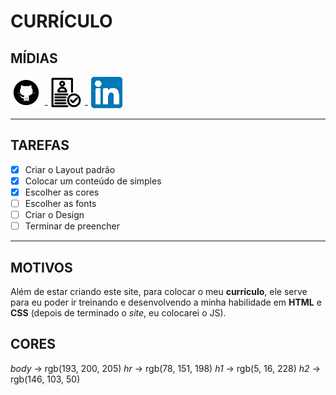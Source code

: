 # CURRÍCULO

## MÍDIAS

[![GitHub](./image/github50x50.png)](https://github.com/carvalhoh/) - [![Currículo](./image/curriculo50x50.png)](https://carvalhoh.github.io/site/) - [![LinkedIn](./image/linkedin50x50.png)](https://www.linkedin.com/in/carvalhohebert/)

***
## TAREFAS

- [x] Criar o Layout padrão
- [x] Colocar um conteúdo de simples
- [x] Escolher as cores
- [ ] Escolher as fonts
- [ ] Criar o Design
- [ ] Terminar de preencher
---


## MOTIVOS

Além de estar criando este site, para colocar o meu __currículo__, ele serve para eu poder ir treinando e desenvolvendo a minha habilidade em **HTML** e __CSS__ (depois de terminado o _site_, eu colocarei o JS).

## CORES

*body* -> rgb(193, 200, 205)
*hr* -> rgb(78, 151, 198)
_h1_ -> rgb(5, 16, 228)
_h2_ -> rgb(146, 103, 50)
